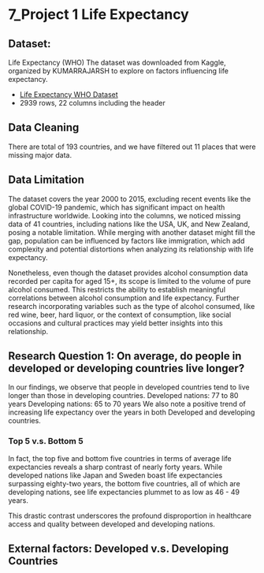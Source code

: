 # 7_Project 1 Life Expectancy

## Dataset:
Life Expectancy (WHO)
The dataset was downloaded from Kaggle, organized by KUMARRAJARSH to explore on factors influencing life expectancy.
- [Life Expectancy WHO Dataset](https://www.kaggle.com/datasets/kumarajarshi/life-expectancy-who/data)
- 2939 rows, 22 columns including the header

 ## Data Cleaning 
 
 There are total of 193 countries, and we have filtered out 11 places that were missing major data. 
 
 ## Data Limitation

The dataset covers the year 2000 to 2015, excluding recent events like the global COVID-19 pandemic, which has significant impact on health infrastructure worldwide. 
Looking into the columns, we noticed missing data of 41 countries, including nations like the USA, UK, and New Zealand, posing a notable limitation. While merging with another dataset might fill the gap, population can be influenced by factors like immigration, which add complexity and potential distortions when analyzing its relationship with life expectancy.

Nonetheless, even though the dataset provides alcohol consumption data recorded per capita for aged 15+, its scope is limited to the volume of pure alcohol consumed. This restricts the ability to establish meaningful correlations between alcohol consumption and life expectancy. Further research incorporating variables such as the type of alcohol consumed, like red wine, beer, hard liquor, or the context of consumption, like social occasions and cultural practices may yield better insights into this relationship. 

## Research Question 1: On average, do people in developed or developing countries live longer?

In our findings, we observe that people in developed countries tend to live longer than those in developing countries. 
Developed nations: 77 to 80 years
Developing nations: 65 to 70 years 
We also note a positive trend of increasing life expectancy over the years in both Developed and developing countries. 

### Top 5 v.s. Bottom 5

In fact, the top five and bottom five countries in terms of average life expectancies reveals a sharp contrast of nearly forty years. 
While developed nations like Japan and Sweden boast life expectancies surpassing eighty-two years, the bottom five countries, all of which are developing nations, see life expectancies plummet to as low as 46 - 49 years.

This drastic contrast underscores the profound disproportion in healthcare access and quality between developed and developing nations. 

## External factors: Developed v.s. Developing Countries



